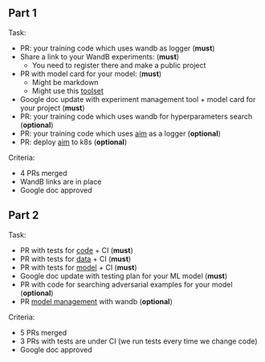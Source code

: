 ## Part 1

Task:

- PR: your training code which uses wandb as logger (**must**)
- Share a link to your WandB experiments: (**must**)
    - You need to register there and make a public project
- PR with model card for your model: (**must**)
    - Might be markdown
    - Might use this [toolset](https://github.com/tensorflow/model-card-toolkit)
- Google doc update with experiment management tool + model card for your project (**must**)
- PR: your training code which uses wandb for hyperparameters search (**optional**)
- PR: your training code which uses [aim](https://github.com/aimhubio/aim) as a logger (**optional**)
- PR: deploy [aim](https://github.com/aimhubio/aim) to k8s (**optional**)

Criteria:

- 4 PRs merged
- WandB links are in place
- Google doc approved
## Part 2


Task:

- PR with tests for [code](https://madewithml.com/courses/mlops/testing/#pytest) + CI (**must**)
- PR with tests for [data](https://madewithml.com/courses/mlops/testing/#data) + CI (**must**)
- PR with tests for [model](https://madewithml.com/courses/mlops/testing/#models) + CI (**must**)
- Google doc update with testing plan for your ML model (**must**)
- PR with code for searching adversarial examples for your model (**optional**)
- PR [model management](https://docs.wandb.ai/guides/models) with wandb (**optional**)

Criteria:

- 5 PRs merged
- 3 PRs with tests are under CI (we run tests every time we change code)
- Google doc approved